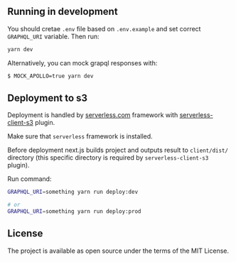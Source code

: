 ## Running in development

You should cretae `.env` file based on `.env.example` and set correct `GRAPHQL_URI` variable. Then run:

```bash
yarn dev
```

Alternatively, you can mock grapql responses with:

```bash
$ MOCK_APOLLO=true yarn dev
```

## Deployment to s3

Deployment is handled by [serverless.com](https://serverless.com/) framework with [serverless-client-s3](https://github.com/serverless/serverless-client-s3) plugin.

Make sure that `serverless` framework is installed.

Before deployment next.js builds project and outputs result to `client/dist/` directory (this specific directory is required by `serverless-client-s3` plugin).

Run command:

```bash
GRAPHQL_URI=something yarn run deploy:dev

# or
GRAPHQL_URI=something yarn run deploy:prod
```

## License

The project is available as open source under the terms of the MIT License.
